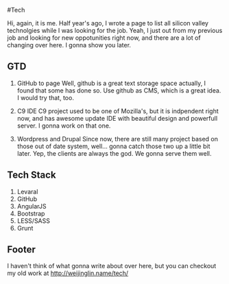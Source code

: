 #Tech

Hi, again, it is me. Half year's ago, I wrote a page to list all silicon valley technolgies while I was looking for the job. 
Yeah, I just out from my previous job and looking for new oppotunities right now, and there are a lot of changing over here.
I gonna show you later.

## GTD
1. GitHub to page 
Well, github is a great text storage space actually, I found that some has done so. Use github as CMS, which is a great idea. 
I would try that, too.

2. C9 IDE
C9 project used to be one of Mozilla's, but it is indpendent right now, and has awesome update IDE with beautiful design 
and powerfull server. I gonna work on that one.

3. Wordpress and Drupal
Since now, there are still many project based on those out of date system, well... gonna catch those two up a little bit later.
Yep, the clients are always the god. We gonna serve them well.

## Tech Stack
1. Levaral
2. GitHub 
3. AngularJS
4. Bootstrap
5. LESS/SASS
6. Grunt

## Footer
I haven't think of what gonna write about over here, but you can checkout my old work at http://weijinglin.name/tech/